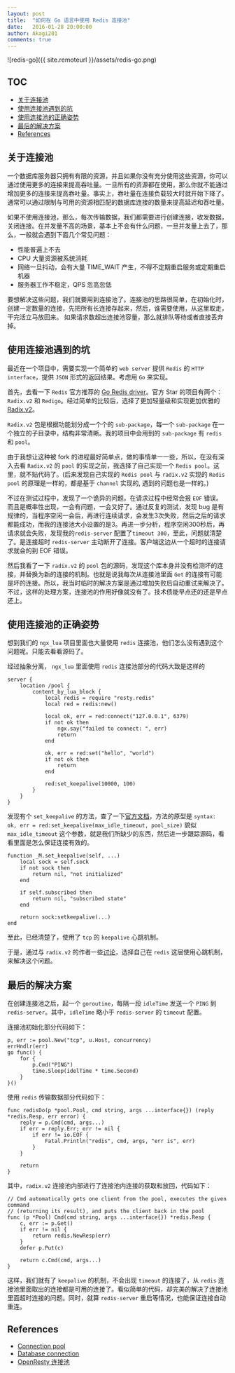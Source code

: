 ```yaml
---
layout: post
title:  "如何在 Go 语言中使用 Redis 连接池"
date:   2016-01-28 20:00:00
author: Akagi201
comments: true
---
```


![redis-go]({{ site.remoteurl }}/assets/redis-go.png)

## TOC

- [关于连接池](#关于连接池)
- [使用连接池遇到的坑](#使用连接池遇到的坑)
- [使用连接池的正确姿势](#使用连接池的正确姿势)
- [最后的解决方案](#最后的解决方案)
- [References](#References)

<a name="关于连接池"/>

## 关于连接池

一个数据库服务器只拥有有限的资源，并且如果你没有充分使用这些资源，你可以通过使用更多的连接来提高吞吐量。一旦所有的资源都在使用，那么你就不能通过增加更多的连接来提高吞吐量。事实上，吞吐量在连接负载较大时就开始下降了。通常可以通过限制与可用的资源相匹配的数据库连接的数量来提高延迟和吞吐量。

如果不使用连接池，那么，每次传输数据，我们都需要进行创建连接，收发数据，关闭连接。在并发量不高的场景，基本上不会有什么问题，一旦并发量上去了，那么，一般就会遇到下面几个常见问题：

* 性能普遍上不去
* CPU 大量资源被系统消耗
* 网络一旦抖动，会有大量 TIME_WAIT 产生，不得不定期重启服务或定期重启机器
* 服务器工作不稳定，QPS 忽高忽低

要想解决这些问题，我们就要用到连接池了。连接池的思路很简单，在初始化时，创建一定数量的连接，先把所有长连接存起来，然后，谁需要使用，从这里取走，干完活立马放回来。 如果请求数超出连接池容量，那么就排队等待或者直接丢弃掉。

<a name="使用连接池遇到的坑"/>

## 使用连接池遇到的坑

最近在一个项目中，需要实现一个简单的 `web server` 提供 `Redis` 的 `HTTP interface`，提供 `JSON` 形式的返回结果。考虑用 `Go` 来实现。

首先，去看一下 `Redis` 官方推荐的 [Go Redis driver](http://redis.io/clients#go)。官方 Star 的项目有两个：`Radix.v2` 和 `Redigo`。经过简单的比较后，选择了更加轻量级和实现更加优雅的 [Radix.v2](https://github.com/mediocregopher/radix.v2)。

`Radix.v2` 包是根据功能划分成一个个的 `sub-package`，每一个 `sub-package` 在一个独立的子目录中，结构非常清晰。我的项目中会用到的 `sub-package` 有 `redis` 和 `pool`。

由于我想让这种被 fork 的进程最好简单点，做的事情单一一些，所以，在没有深入去看 `Radix.v2` 的 `pool` 的实现之前，我选择了自己实现一个 `Redis pool`。这里，就不贴代码了。(后来发现自己实现的 `Redis pool` 与 `radix.v2` 实现的 `Redis pool` 的原理是一样的，都是基于 `channel` 实现的, 遇到的问题也是一样的。)

不过在测试过程中，发现了一个诡异的问题。在请求过程中经常会报 `EOF` 错误。而且是概率性出现，一会有问题，一会又好了。通过反复的测试，发现 bug 是有规律的，当程序空闲一会后，再进行连续请求，会发生3次失败，然后之后的请求都能成功，而我的连接池大小设置的是3。再进一步分析，程序空闲300秒后，再请求就会失败，发现我的`redis-server` 配置了`timeout 300`，至此，问题就清楚了。是连接超时 `redis-server` 主动断开了连接。客户端这边从一个超时的连接请求就会的到 EOF 错误。

然后我看了一下 `radix.v2` 的 `pool` 包的源码，发现这个库本身并没有检测坏的连接，并替换为新的连接的机制。也就是说我每次从连接池里面 `Get` 的连接有可能是坏的连接。所以，我当时临时的解决方案是通过增加失败后自动重试来解决了。不过，这样的处理方案，连接池的作用好像就没有了。技术债能早点还的还是早点还上。

<a name="使用连接池的正确姿势"/>

## 使用连接池的正确姿势

想到我们的 `ngx_lua` 项目里面也大量使用 `redis` 连接池，他们怎么没有遇到这个问题呢。只能去看看源码了。

经过抽象分离， `ngx_lua` 里面使用 `redis` 连接池部分的代码大致是这样的

~~~
server {
    location /pool {
        content_by_lua_block {
            local redis = require "resty.redis"
            local red = redis:new()

            local ok, err = red:connect("127.0.0.1", 6379)
            if not ok then
                ngx.say("failed to connect: ", err)
                return
            end

            ok, err = red:set("hello", "world")
            if not ok then
                return
            end

            red:set_keepalive(10000, 100)
        }
    }
}
~~~

发现有个 `set_keepalive` 的方法，查了一下[官方文档](https://github.com/openresty/lua-resty-redis#set_keepalive)，方法的原型是 `syntax: ok, err = red:set_keepalive(max_idle_timeout, pool_size)` 貌似 `max_idle_timeout` 这个参数，就是我们所缺少的东西，然后进一步跟踪源码，看看里面是怎么保证连接有效的。

~~~
function _M.set_keepalive(self, ...)
    local sock = self.sock
    if not sock then
        return nil, "not initialized"
    end

    if self.subscribed then
        return nil, "subscribed state"
    end

    return sock:setkeepalive(...)
end
~~~

至此，已经清楚了，使用了 `tcp` 的 `keepalive` 心跳机制。

于是，通过与 `radix.v2` 的作者一些[讨论](https://github.com/mediocregopher/radix.v2/issues/21)，选择自己在 `redis` 这层使用心跳机制，来解决这个问题。

<a name="最后的解决方案"/>

## 最后的解决方案

在创建连接池之后，起一个 `goroutine`，每隔一段 `idleTime` 发送一个 `PING` 到 `redis-server`。其中，`idleTime` 略小于 `redis-server` 的 `timeout` 配置。

连接池初始化部分代码如下：

~~~
p, err := pool.New("tcp", u.Host, concurrency)
errHndlr(err)
go func() {
    for {
        p.Cmd("PING")
        time.Sleep(idelTime * time.Second)
    }
}()
~~~

使用 `redis` 传输数据部分代码如下：

~~~
func redisDo(p *pool.Pool, cmd string, args ...interface{}) (reply *redis.Resp, err error) {
	reply = p.Cmd(cmd, args...)
	if err = reply.Err; err != nil {
		if err != io.EOF {
			Fatal.Println("redis", cmd, args, "err is", err)
		}
	}

	return
}
~~~

其中，`radix.v2` 连接池内部进行了连接池内连接的获取和放回，代码如下：

~~~
// Cmd automatically gets one client from the pool, executes the given command
// (returning its result), and puts the client back in the pool
func (p *Pool) Cmd(cmd string, args ...interface{}) *redis.Resp {
	c, err := p.Get()
	if err != nil {
		return redis.NewResp(err)
	}
	defer p.Put(c)

	return c.Cmd(cmd, args...)
}
~~~

这样，我们就有了 `keepalive` 的机制，不会出现 `timeout` 的连接了，从 `redis` 连接池里面取出的连接都是可用的连接了。看似简单的代码，却完美的解决了连接池里面超时连接的问题。同时，就算 `redis-server` 重启等情况，也能保证连接自动重连。

<a name="References"/>

## References
* [Connection pool](https://en.wikipedia.org/wiki/Connection_pool)
* [Database connection](https://en.wikipedia.org/wiki/Database_connection)
* [OpenResty 连接池](http://wiki.jikexueyuan.com/project/openresty/web/conn_pool.html)
